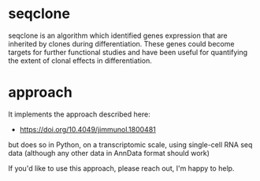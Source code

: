 # seqclone
seqclone is an algorithm which identified genes expression that are inherited by clones during differentiation. These genes could become targets for further functional studies and have been useful for quantifying the extent of clonal effects in differentiation. 
# approach 
It implements the approach described here:
   - https://doi.org/10.4049/jimmunol.1800481

but does so in Python, on a transcriptomic scale, using single-cell RNA seq data (although any other data in AnnData format should work)

If you'd like to use this approach, please reach out, I'm happy to help. 
